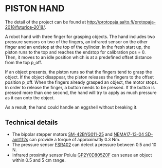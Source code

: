 # PISTON HAND
The detail of the project can be found at <http://protopaja.aalto.fi/protopaja-2018/futurice-2018/>. 

A robot hand with three finger for grasping objects.
The hand includes two pressure sensors on two of the fingers, 
an infrared sensor on the other finger and an endstop at the top 
of the cylinder. In the fresh start up, the piston runs to the top 
and reaches the endstop for calibration pos = 0. Then, it moves to 
an idle position which is at a predefined offset distance from the top p_off. 

If an object presents, the piston runs so that the fingers tend to 
grasp the object. If the object disappear, the piston releases the 
fingers to the offset position p_off. When the fingers already 
grasped an object, the motor stops. In order to release the finger, 
a button needs to be pressed. If the button is pressed more than one second,
the hand will try to apply as much pressure as it can onto the object.

As a result, the hand could handle an eggshell without breaking it.

## Technical details
* The bipolar stepper motors [SM-42BYG011-25](https://www.sparkfun.com/datasheets/Robotics/SM-42BYG011-25.pdf "Mercury motor") 
and [NEMA17-13-04 SD-amt112s](https://www.cui.com/product/resource/nema17-amt112s.pdf)
 can provide a torque of approximatly 0.3 Nm.
* The pressure sensor 
[FSR402](https://www.trossenrobotics.com/productdocs/2010-10-26-DataSheet-FSR402-Layout2.pdf "Pressure sensor datasheet")
 can detect a pressure between 0.5 and 10 N.
* Infrared proximity sensor Polulu [GP2Y0D805Z0F](https://www.pololu.com/product/1132 "Infrared proximity sensor specifications")
 can sense an object within 0.5 and 5 cm range.
